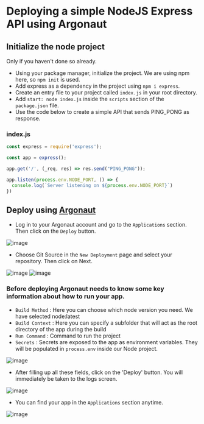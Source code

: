 # Deploying a simple NodeJS Express API using Argonaut

## Initialize the node project

Only if you haven't done so already.

- Using your package manager, initialize the project. We are using npm here, so `npm init` is used.
- Add express as a dependency in the project using `npm i express`.
- Create an entry file to your project called `index.js` in your root directory.
- Add `start: node index.js` inside the `scripts` section of the `package.json` file.
- Use the code below to create a simple API that sends PING_PONG as response.

### index.js
```javascript
const express = require('express');

const app = express();

app.get('/', (_req, res) => res.send("PING_PONG"));

app.listen(process.env.NODE_PORT, () => {
  console.log(`Server listening on ${process.env.NODE_PORT}`)
})
```

## Deploy using [Argonaut](https://argonaut.dev)

- Log in to your Argonaut account and go to the `Applications` section. Then click on the `Deploy` button.

![image](https://user-images.githubusercontent.com/9110203/162891234-a00cb457-6c08-4800-88ec-8a183062c874.png)

- Choose Git Source in the `New Deployment` page and select your repository. Then click on Next.

![image](https://user-images.githubusercontent.com/9110203/162893034-c1104b5d-1491-4dff-ab2e-075f3dec1a25.png)
![image](https://user-images.githubusercontent.com/9110203/162893455-56293741-b07a-4e3e-8c3f-9be5f55de5e5.png)

### Before deploying Argonaut needs to know some key information about how to run your app. 
 - `Build Method` : Here you can choose which node version you need. We have selected node:latest
 - `Build Context` : Here you can specify a subfolder that will act as the root directory of the app during the build
 - `Run Command` : Command to run the project
 - `Secrets` : Secrets are exposed to the app as environment variables. They will be populated in `process.env` inside our Node project.

 ![image](https://user-images.githubusercontent.com/9110203/162894811-9ca6cb52-999a-4c43-975d-d05d0afcbb0a.png)

- After filling up all these fields, click on the 'Deploy' button. You will immediately be taken to the logs screen.

![image](https://user-images.githubusercontent.com/9110203/162896423-a8de9db2-905e-4e19-aacf-aa906c6b1d12.png)

- You can find your app in the `Applications` section anytime.

![image](https://user-images.githubusercontent.com/9110203/162896689-a45dab26-e3f2-4593-a97c-77ae01d5e4cc.png)
